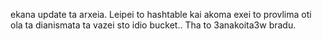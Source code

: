 ekana update ta arxeia. Leipei to hashtable kai akoma exei to provlima oti ola ta dianismata ta vazei sto idio bucket.. Tha to 3anakoita3w bradu.
